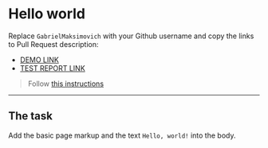 # Hello world
Replace `GabrielMaksimovich` with your Github username and copy the links to Pull Request description:
- [DEMO LINK](https://https://GabrielMaksimovich.github.io/layout_hello-world/)
- [TEST REPORT LINK](https://GabrielMaksimovich.github.io/layout_hello-world/report/html_report/)

> Follow [this instructions](https://mate-academy.github.io/layout_task-guideline/#how-to-solve-the-layout-tasks-on-github)
___

## The task
Add the basic page markup and the text `Hello, world!` into the body.
